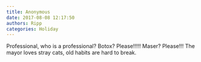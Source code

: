 ```yaml
---
title: Anonymous
date: 2017-08-08 12:17:50
authors: Ripp
categories: Holiday
---
```


 Professional, who is a professional? Botox? Please!!!!! Maser? Please!!! The mayor loves stray cats, old habits are hard to break.